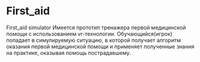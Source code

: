 # First_aid
First_aid simulator
Имеется прототип тренажера первой медицинской помощи с использованием vr-технологии. Обучающийся(игрок) попадает в симулируемую ситуацию, в которой получает алгоритм оказания первой медицинской помощи и применяет полученные знания на практике, оказывая помощь пострадавшему.

